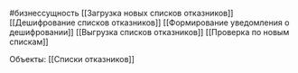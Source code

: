 #бизнессущность 
[[Загрузка новых списков отказников]]
[[Дешифрование списков отказников]]
[[Формирование уведомления о дешифровании]]
[[Выгрузка списков отказников]]
[[Проверка по новым спискам]]

Объекты:
[[Списки отказников]]
